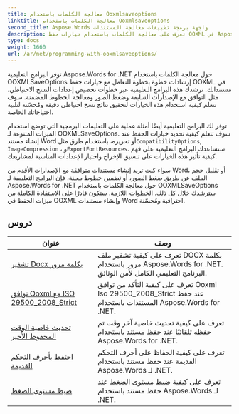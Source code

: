 ```yaml
---
title: معالجة الكلمات باستخدام Ooxmlsaveoptions
linktitle: معالجة الكلمات باستخدام Ooxmlsaveoptions
second_title: Aspose.Words واجهة برمجة تطبيقات معالجة المستندات
description: تعرف على معالجة الكلمات باستخدام خيارات حفظ OOXML في Aspose.Words لـ .NET. برامج تعليمية شاملة ونموذج تعليمات برمجية للتعامل مع مستندات Word المحفوظة وتخصيصها بتنسيق OOXML.
type: docs
weight: 1660
url: /ar/net/programming-with-ooxmlsaveoptions/
---
```

توفر البرامج التعليمية Aspose.Words for .NET حول معالجة الكلمات باستخدام OOXMLSaveOptions إرشادات خطوة بخطوة للتعامل مع خيارات حفظ OOXML في مستنداتك. ترشدك هذه البرامج التعليمية عبر خطوات تخصيص إعدادات النسخ الاحتياطي، مثل التوافق مع الإصدارات السابقة وضغط الصور ومعالجة الخطوط المضمنة. سوف تتعلم كيفية استخدام هذه الخيارات لتحقيق نتائج نسخ احتياطي دقيقة ومُحسّنة لتلبية احتياجاتك الخاصة.

 توفر لك البرامج التعليمية أيضًا أمثلة عملية على التعليمات البرمجية التي توضح استخدام الميزات المتنوعة لـ OOXMLSaveOptions. سوف تتعلم كيفية تحديد خيارات الحفظ عند إنشاء مستند Word أو تحريره، باستخدام طرق مثل`CompatibilityOptions`, `ImageCompression` ، و`ExportFontResources`. ستساعدك البرامج التعليمية على فهم كيفية تأثير هذه الخيارات على تنسيق الإخراج واختيار الإعدادات المناسبة لمشاريعك.

سواء كنت تريد إنشاء مستندات متوافقة مع الإصدارات الأقدم من Word، أو تقليل حجم الملف عن طريق ضغط الصور، أو تضمين خطوط معينة، فإن البرامج التعليمية لـ Aspose.Words for .NET حول معالجة الكلمات باستخدام OOXMLSaveOptions سترشدك خلال كل ذلك. الخطوات اللازمة. ستكون قادرًا على الاستفادة الكاملة من ميزات الحفظ في OOXML وإنشاء مستندات Word احترافية ومُحسّنة.

 ## دروس
| عنوان | وصف |
| --- | --- |
| [تشفير Docx بكلمة مرور](./encrypt-docx-with-password/) | تعرف على كيفية تشفير ملف DOCX بكلمة مرور باستخدام Aspose.Words for .NET. البرنامج التعليمي الكامل لأمن الوثائق. |
| [توافق Ooxml مع ISO 29500_2008_Strict](./ooxml-compliance-iso-29500_2008_strict/) | تعرف على كيفية التأكد من توافق Ooxml Iso 29500_2008_Strict عند حفظ المستندات باستخدام Aspose.Words for .NET. |
| [تحديث خاصية الوقت المحفوظ الأخير](./update-last-saved-time-property/) | تعرف على كيفية تحديث خاصية آخر وقت تم حفظه تلقائيًا عند حفظ مستند باستخدام Aspose.Words for .NET. |
| [احتفظ بأحرف التحكم القديمة](./keep-legacy-control-chars/) | تعرف على كيفية الحفاظ على أحرف التحكم القديمة عند حفظ مستند باستخدام Aspose.Words لـ .NET. |
| [ضبط مستوى الضغط](./set-compression-level/) | تعرف على كيفية ضبط مستوى الضغط عند حفظ مستند باستخدام Aspose.Words لـ .NET. |